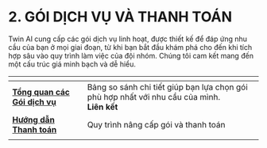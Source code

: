 # 2. GÓI DỊCH VỤ VÀ THANH TOÁN

Twin AI cung cấp các gói dịch vụ linh hoạt, được thiết kế để đáp ứng nhu cầu của bạn ở mọi giai đoạn, từ khi bạn bắt đầu khám phá cho đến khi tích hợp sâu vào quy trình làm việc của đội nhóm. Chúng tôi cam kết mang đến một cấu trúc giá minh bạch và dễ hiểu.

<table data-view="cards"><thead><tr><th></th><th></th></tr></thead><tbody><tr><td><a href="2.1.-tong-quan-cac-goi-dich-vu.md"><strong>Tổng quan các Gói dịch vụ</strong></a></td><td>Bảng so sánh chi tiết giúp bạn lựa chọn gói phù hợp nhất với nhu cầu của mình.<br><strong>Liên kết</strong></td></tr><tr><td><a href="2.2.-huong-dan-thanh-toan.md"><strong>Hướng dẫn Thanh toán</strong></a></td><td>Quy trình nâng cấp gói và thanh toán</td></tr><tr><td></td><td></td></tr></tbody></table>
